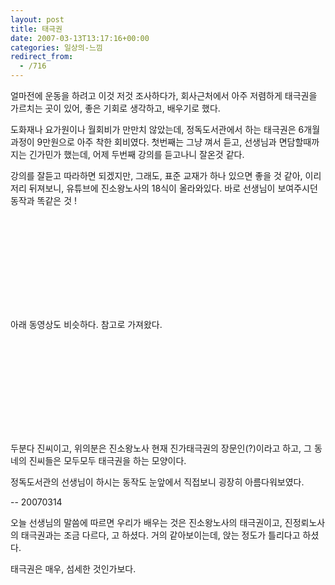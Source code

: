 ```yaml
---
layout: post
title: 태극권
date: 2007-03-13T13:17:16+00:00
categories: 일상의-느낌
redirect_from:
  - /716
---
```


얼마전에 운동을 하려고 이것 저것 조사하다가, 회사근처에서 아주 저렴하게 태극권을 가르치는 곳이 있어, 좋은 기회로 생각하고, 배우기로 했다.

도화재나 요가원이나 월회비가 만만치 않았는데, 정독도서관에서 하는 태극권은 6개월 과정이 9만원으로 아주 착한 회비였다. 첫번째는 그냥 껴서 듣고, 선생님과 면담할때까지는 긴가민가 했는데, 어제 두번째 강의를 듣고나니 잘온것 같다.

강의를 잘듣고 따라하면 되겠지만, 그래도, 표준 교재가 하나 있으면 좋을 것 같아, 이리저리 뒤져보니, 유튜브에 진소왕노사의 18식이 올라와있다. 바로 선생님이 보여주시던 동작과 똑같은 것 !

<object classid="clsid:d27cdb6e-ae6d-11cf-96b8-444553540000" codebase="http://download.macromedia.com/pub/shockwave/cabs/flash/swflash.cab#version=6,0,40,0"><param name="src" value="http://www.youtube.com/v/x0tc8IGYpfU" /><param name="wmode" value="transparent" /><embed type="application/x-shockwave-flash" src="http://www.youtube.com/v/x0tc8IGYpfU" wmode="transparent" /></object>

아래 동영상도 비슷하다. 참고로 가져왔다.

<object classid="clsid:d27cdb6e-ae6d-11cf-96b8-444553540000" codebase="http://download.macromedia.com/pub/shockwave/cabs/flash/swflash.cab#version=6,0,40,0"><param name="wmode" value="transparent" /><param name="src" value="http://www.youtube.com/v/vTKyG47CBIw" /><embed type="application/x-shockwave-flash" src="http://www.youtube.com/v/vTKyG47CBIw" wmode="transparent" /></object>

두분다 진씨이고, 위의분은 진소왕노사 현재 진가태극권의 장문인(?)이라고 하고, 그 동네의 진씨들은 모두모두 태극권을 하는 모양이다.

정독도서관의 선생님이 하시는 동작도 눈앞에서 직접보니 굉장히 아름다워보였다.

-- 20070314

오늘 선생님의 말씀에 따르면 우리가 배우는 것은 진소왕노사의 태극권이고, 진정뢰노사의 태극권과는 조금 다르다, 고 하셨다. 거의 같아보이는데, 앉는 정도가 틀리다고 하셨다.

태극권은 매우, 섬세한 것인가보다.
